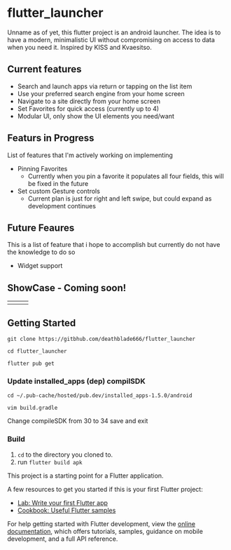 # flutter_launcher

Unname as of yet, this flutter project is an android launcher. The idea is to have a modern, minimalistic UI without compromising on access to data when you need it. Inspired by KISS and Kvaesitso.

## Current features
 - Search and launch apps via return or tapping on the list item
 - Use your preferred search engine from your home screen
 - Navigate to a site directly from your home screen
 - Set Favorites for quick access (currently up to 4)
 - Modular UI, only show the UI elements you need/want

## Featurs in Progress
List of features that I'm actively working on implementing
 - Pinning Favorites 
   - Currently when you pin a favorite it populates all four fields, this will be fixed in the future
 - Set custom Gesture controls
   - Current plan is just for right and left swipe, but could expand as development continues

## Future Feaures
This is a list of feature that i hope to accomplish but currently do not have the knowledge to do so

 - Widget support

## ShowCase - Coming soon!

| | | |
|--|--|--|
| | | |

## Getting Started

``
git clone https://gitbhub.com/deathblade666/flutter_launcher
``

``
cd flutter_launcher
``

``
flutter pub get
``

### Update installed_apps (dep) compilSDK

``
cd ~/.pub-cache/hosted/pub.dev/installed_apps-1.5.0/android
``

``
vim build.gradle
``

Change compileSDK from 30 to 34
save and exit

### Build

1. ``cd`` to the directory you cloned to.
2. run ``flutter build apk``


This project is a starting point for a Flutter application.

A few resources to get you started if this is your first Flutter project:

- [Lab: Write your first Flutter app](https://docs.flutter.dev/get-started/codelab)
- [Cookbook: Useful Flutter samples](https://docs.flutter.dev/cookbook)

For help getting started with Flutter development, view the
[online documentation](https://docs.flutter.dev/), which offers tutorials,
samples, guidance on mobile development, and a full API reference.
